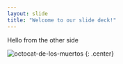 ```yaml
---
layout: slide
title: "Welcome to our slide deck!"
---
```


Hello from the other side 

![octocat-de-los-muertos](https://octodex.github.com/images/octocat-de-los-muertos.jpg)
{: .center}
